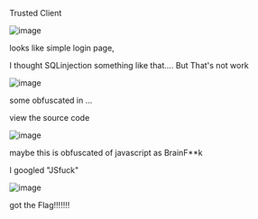Trusted Client

![image](https://user-images.githubusercontent.com/75846902/203565786-f77aed40-8e5a-46b5-a0d6-ce6bd65f1fd6.png)

looks like simple login page,

I thought SQLinjection something like that....
But That's not work


![image](https://user-images.githubusercontent.com/75846902/203566018-a83af1df-a4ad-4f41-bfdb-38bb09c3e22b.png)

some obfuscated in ...

view the source code

![image](https://user-images.githubusercontent.com/75846902/203566300-81f40643-8fa5-4030-b598-ff722f56ed91.png)

maybe this is obfuscated of javascript as BrainF**k

I googled "JSfuck"

![image](https://user-images.githubusercontent.com/75846902/203566580-418c55c3-b60b-42e3-a154-e95843718d79.png)

got the Flag!!!!!!!
